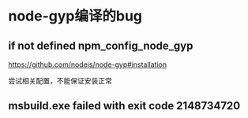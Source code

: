 # node-gyp编译的bug

## if not defined npm_config_node_gyp
https://github.com/nodejs/node-gyp#installation

尝试相关配置，不能保证安装正常

## msbuild.exe failed with exit code 2148734720